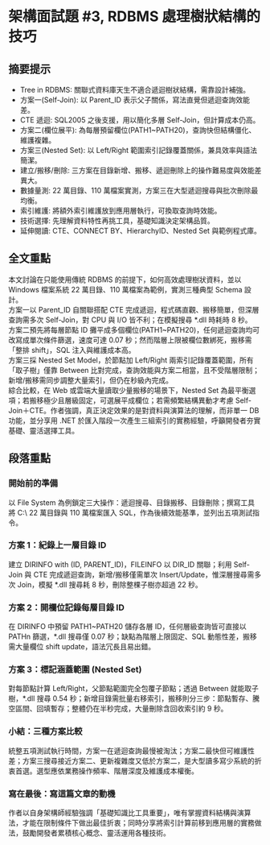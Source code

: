 # 架構面試題 #3, RDBMS 處理樹狀結構的技巧

## 摘要提示
- Tree in RDBMS: 關聯式資料庫天生不適合遞迴樹狀結構，需靠設計補強。
- 方案一(Self-Join): 以 Parent_ID 表示父子關係，寫法直覺但遞迴查詢效能差。
- CTE 遞迴: SQL2005 之後支援，用以簡化多層 Self-Join，但計算成本仍高。
- 方案二(欄位展平): 為每層預留欄位(PATH1~PATH20)，查詢快但結構僵化、維護複雜。
- 方案三(Nested Set): 以 Left/Right 範圍索引記錄覆蓋關係，兼具效率與語法簡潔。
- 建立/搬移/刪除: 三方案在目錄新增、搬移、遞迴刪除上的操作難易度與效能差異大。
- 數據量測: 22 萬目錄、110 萬檔案實測，方案三在大型遞迴搜尋與批次刪除最均衡。
- 索引維護: 將額外索引維護放到應用層執行，可換取查詢時效能。
- 技術選擇: 先理解資料特性再挑工具，基礎知識決定架構品質。
- 延伸閱讀: CTE、CONNECT BY、HierarchyID、Nested Set 與範例程式庫。

## 全文重點
本文討論在只能使用傳統 RDBMS 的前提下，如何高效處理樹狀資料，並以 Windows 檔案系統 22 萬目錄、110 萬檔案為範例，實測三種典型 Schema 設計。  
方案一以 Parent_ID 自關聯搭配 CTE 完成遞迴，程式碼直觀、搬移簡單，但深層查詢需多次 Self-Join，對 CPU 與 I/O 皆不利；在模擬搜尋 *.dll 時耗時 8 秒。  
方案二預先將每層節點 ID 攤平成多個欄位(PATH1~PATH20)，任何遞迴查詢均可改寫成單次條件篩選，速度可達 0.07 秒；然而階層上限被欄位數綁死，搬移需「整排 shift」，SQL 注入與維護成本高。  
方案三採 Nested Set Model，於節點加 Left/Right 兩索引記錄覆蓋範圍，所有「取子樹」僅靠 Between 比對完成，查詢效能與方案二相當，且不受階層限制；新增/搬移需同步調整大量索引，但仍在秒級內完成。  
綜合比較，在 Web 或雲端大量讀取少量搬移的場景下，Nested Set 為最平衡選項；若搬移極少且層級固定，可選展平成欄位；若需頻繁結構異動才考慮 Self-Join＋CTE。作者強調，真正決定效果的是對資料與演算法的理解，而非單一 DB 功能，並分享用 .NET 於匯入階段一次產生三組索引的實務經驗，呼籲開發者夯實基礎、靈活選擇工具。

## 段落重點
### 開始前的準備
以 File System 為例鎖定三大操作：遞迴搜尋、目錄搬移、目錄刪除；撰寫工具將 C:\ 22 萬目錄與 110 萬檔案匯入 SQL，作為後續效能基準，並列出五項測試指令。

### 方案 1：紀錄上一層目錄 ID
建立 DIRINFO with (ID, PARENT_ID)，FILEINFO 以 DIR_ID 關聯；利用 Self-Join 與 CTE 完成遞迴查詢，新增/搬移僅需單次 Insert/Update，惟深層搜尋需多次 Join，模擬 *.dll 搜尋耗 8 秒，刪除整棵子樹亦超過 22 秒。

### 方案 2：開欄位記錄每層目錄 ID
在 DIRINFO 中預留 PATH1~PATH20 儲存各層 ID，任何層級查詢皆可直接以 PATHn 篩選，*.dll 搜尋僅 0.07 秒；缺點為階層上限固定、SQL 動態性差，搬移需大量欄位 shift update，語法冗長且易出錯。

### 方案 3：標記涵蓋範圍 (Nested Set)
對每節點計算 Left/Right，父節點範圍完全包覆子節點；透過 Between 就能取子樹，*.dll 搜尋 0.54 秒；新增目錄需批量右移索引，搬移則分三步：節點暫存、騰空區間、回填暫存；整體仍在半秒完成，大量刪除含回收索引約 9 秒。

### 小結：三種方案比較
統整五項測試執行時間，方案一在遞迴查詢最慢被淘汰；方案二最快但可維護性差；方案三搜尋接近方案二、更新複雜度又低於方案二，是大型讀多寫少系統的折衷首選。選型應依業務操作頻率、階層深度及維護成本權衡。

### 寫在最後：寫這篇文章的動機
作者以自身架構師經驗強調「基礎知識比工具重要」，唯有掌握資料結構與演算法，才能在限制條件下做出最佳折衷；同時分享將索引計算前移到應用層的實務做法，鼓勵開發者累積核心概念、靈活運用各種技術。